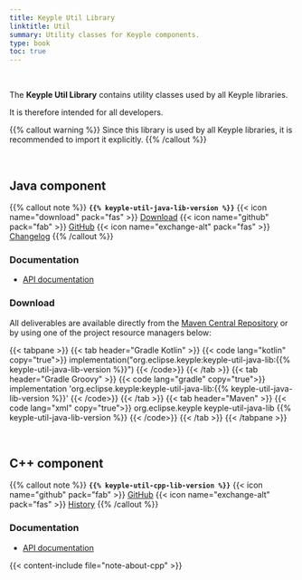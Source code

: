 ```yaml
---
title: Keyple Util Library
linktitle: Util
summary: Utility classes for Keyple components.
type: book
toc: true
---
```


<br>

The **Keyple Util Library** contains utility classes used by all Keyple libraries.

It is therefore intended for all developers.

{{% callout warning %}}
Since this library is used by all Keyple libraries, it is recommended to import it explicitly.
{{% /callout %}}

<br>

## Java component

{{% callout note %}}
**`{{% keyple-util-java-lib-version %}}`**
<span class="component-metadata">{{< icon name="download" pack="fas" >}} [Download](#download)</span>
<span class="component-metadata">{{< icon name="github" pack="fab" >}} [GitHub](https://github.com/eclipse-keyple/keyple-util-java-lib/)</span>
<span class="component-metadata">{{< icon name="exchange-alt" pack="fas" >}} [Changelog](https://github.com/eclipse-keyple/keyple-util-java-lib/blob/main/CHANGELOG.md)</span>
{{% /callout %}}

### Documentation

* [API documentation](https://docs.keyple.org/keyple-util-java-lib)

### Download

All deliverables are available directly from the [Maven Central Repository](https://central.sonatype.com/search?q=keyple-util-java-lib) or by using one of the project resource managers below:

{{< tabpane >}}
{{< tab header="Gradle Kotlin" >}}
{{< code lang="kotlin" copy="true">}}
implementation("org.eclipse.keyple:keyple-util-java-lib:{{% keyple-util-java-lib-version %}}")
{{< /code>}}
{{< /tab >}}
{{< tab header="Gradle Groovy" >}}
{{< code lang="gradle" copy="true">}}
implementation 'org.eclipse.keyple:keyple-util-java-lib:{{% keyple-util-java-lib-version %}}'
{{< /code>}}
{{< /tab >}}
{{< tab header="Maven" >}}
{{< code lang="xml" copy="true">}}
<dependency>
  <groupId>org.eclipse.keyple</groupId>
  <artifactId>keyple-util-java-lib</artifactId>
  <version>{{% keyple-util-java-lib-version %}}</version>
</dependency>
{{< /code>}}
{{< /tab >}}
{{< /tabpane >}}

<br>

## C++ component

{{% callout note %}}
**`{{% keyple-util-cpp-lib-version %}}`**
<span class="component-metadata">{{< icon name="github" pack="fab" >}} [GitHub](https://github.com/eclipse-keyple/keyple-util-cpp-lib/)</span>
<span class="component-metadata">{{< icon name="exchange-alt" pack="fas" >}} [History](https://github.com/eclipse-keyple/keyple-util-cpp-lib/releases)</span>
{{% /callout %}}

### Documentation

* [API documentation](https://docs.keyple.org/keyple-util-cpp-lib)

{{< content-include file="note-about-cpp" >}}